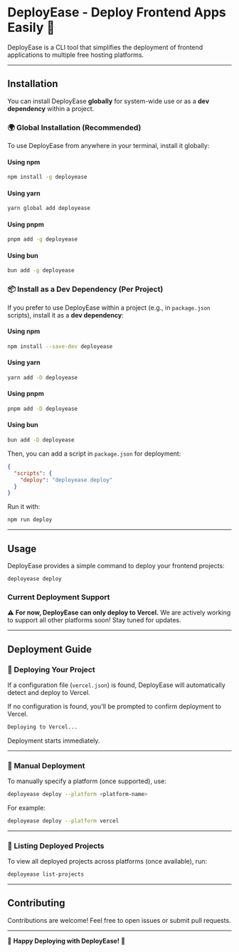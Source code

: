 # DeployEase - Deploy Frontend Apps Easily 🚀
DeployEase is a CLI tool that simplifies the deployment of frontend applications to multiple free hosting platforms.

---

## **Installation**  

You can install DeployEase **globally** for system-wide use or as a **dev dependency** within a project.  

### **🌍 Global Installation (Recommended)**  
To use DeployEase from anywhere in your terminal, install it globally:  

#### **Using npm**  
```sh
npm install -g deployease
```  
#### **Using yarn**  
```sh
yarn global add deployease
```  
#### **Using pnpm**  
```sh
pnpm add -g deployease
```  
#### **Using bun**  
```sh
bun add -g deployease
```  

### **📦 Install as a Dev Dependency (Per Project)**  
If you prefer to use DeployEase within a project (e.g., in `package.json` scripts), install it as a **dev dependency**:  

#### **Using npm**  
```sh
npm install --save-dev deployease
```  
#### **Using yarn**  
```sh
yarn add -D deployease
```  
#### **Using pnpm**  
```sh
pnpm add -D deployease
```  
#### **Using bun**  
```sh
bun add -D deployease
```  

Then, you can add a script in `package.json` for deployment:  
```json
{
  "scripts": {
    "deploy": "deployease deploy"
  }
}
```
Run it with:  
```sh
npm run deploy
```

---

## **Usage**  

DeployEase provides a simple command to deploy your frontend projects:  
```sh
deployease deploy
```  

### **Current Deployment Support**  
⚠️ **For now, DeployEase can only deploy to Vercel.** We are actively working to support all other platforms soon! Stay tuned for updates.  

---

## **Deployment Guide**  

### **🔹 Deploying Your Project**  
If a configuration file (`vercel.json`) is found, DeployEase will automatically detect and deploy to Vercel.  

If no configuration is found, you'll be prompted to confirm deployment to Vercel.  
```sh
Deploying to Vercel...
```
Deployment starts immediately.

---

### **🔹 Manual Deployment**  
To manually specify a platform (once supported), use:  
```sh
deployease deploy --platform <platform-name>
```  
For example:  
```sh
deployease deploy --platform vercel
```  

---

### **🔹 Listing Deployed Projects**  
To view all deployed projects across platforms (once available), run:  
```sh
deployease list-projects
```  

---

## **Contributing**  
Contributions are welcome! Feel free to open issues or submit pull requests.  

---

🚀 **Happy Deploying with DeployEase!** 🚀
